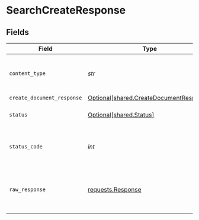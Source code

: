 # SearchCreateResponse


## Fields

| Field                                                                                    | Type                                                                                     | Required                                                                                 | Description                                                                              |
| ---------------------------------------------------------------------------------------- | ---------------------------------------------------------------------------------------- | ---------------------------------------------------------------------------------------- | ---------------------------------------------------------------------------------------- |
| `content_type`                                                                           | *str*                                                                                    | :heavy_check_mark:                                                                       | HTTP response content type for this operation                                            |
| `create_document_response`                                                               | [Optional[shared.CreateDocumentResponse]](../../models/shared/createdocumentresponse.md) | :heavy_minus_sign:                                                                       | OK                                                                                       |
| `status`                                                                                 | [Optional[shared.Status]](../../models/shared/status.md)                                 | :heavy_minus_sign:                                                                       | Default error response                                                                   |
| `status_code`                                                                            | *int*                                                                                    | :heavy_check_mark:                                                                       | HTTP response status code for this operation                                             |
| `raw_response`                                                                           | [requests.Response](https://requests.readthedocs.io/en/latest/api/#requests.Response)    | :heavy_check_mark:                                                                       | Raw HTTP response; suitable for custom response parsing                                  |